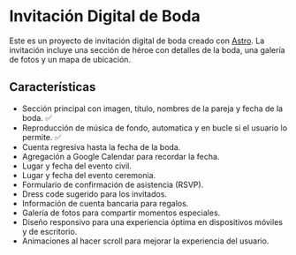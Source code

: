 # Invitación Digital de Boda

Este es un proyecto de invitación digital de boda creado con [Astro](https://astro.build/). La invitación incluye una sección de héroe con detalles de la boda, una galería de fotos y un mapa de ubicación.

## Características

- Sección principal con imagen, título, nombres de la pareja y fecha de la boda. ✅
- Reproducción de música de fondo, automatica y en bucle si el usuario lo permite. ✅
- Cuenta regresiva hasta la fecha de la boda.
- Agregación a Google Calendar para recordar la fecha.
- Lugar y fecha del evento civil.
- Lugar y fecha del evento ceremonia.
- Formulario de confirmación de asistencia (RSVP).
- Dress code sugerido para los invitados.
- Información de cuenta bancaria para regalos.
- Galería de fotos para compartir momentos especiales.
- Diseño responsivo para una experiencia óptima en dispositivos móviles y de escritorio.
- Animaciones al hacer scroll para mejorar la experiencia del usuario.
